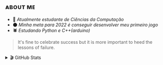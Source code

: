 ## ᴀʙᴏᴜᴛ ᴍᴇ

- 📓 _Atualmente estudante de Ciências da Computação_
- 🌑 _Minha meta para 2022 é conseguir desenvolver meu primeiro jogo_
- 🕷️ _Estudando Python e C++(arduino)_

>It's fine to celebrate success but it is more important to heed the lessons of failure.

<details>
  
  <summary>🎬 GitHub Stats</summary>
  <img align="left" alt="ixdarlan's GitHub Stats" src="https://github-readme-stats.vercel.app/api?username=ixdarlan&show_icons=true&hide_border=false&title_color=ff652f&icon_color=FFE400&bg_color=09131B&text_color=ffffff&border_color=0c1a25" />

</details> 
